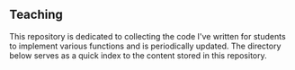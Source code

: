 ## Teaching

This repository is dedicated to collecting the code I've written for students to implement various functions and is periodically updated. The directory below serves as a quick index to the content stored in this repository.
